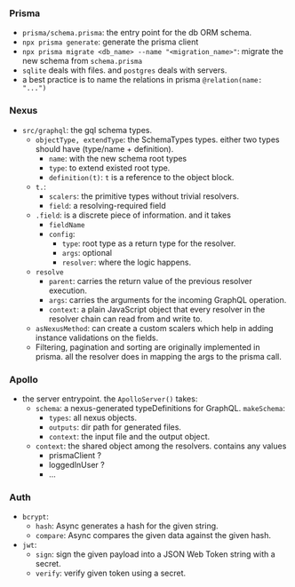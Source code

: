 
### Prisma

- `prisma/schema.prisma`: the entry point for the db ORM schema.
- `npx prisma generate`: generate the prisma client
- `npx prisma migrate <db_name> --name "<migration_name>"`: migrate the new schema from `schema.prisma`
- `sqlite` deals with files. and `postgres` deals with servers.
- a best practice is to name the relations in prisma `@relation(name: "...")`

### Nexus

- `src/graphql`: the gql schema types.
  - `objectType, extendType`: the SchemaTypes types. either two types should have (type/name + definition).
    - `name`: with the new schema root types
    - `type`: to extend existed root type.
    - `definition(t)`: `t` is a reference to the object block.
  - `t.`:
    - `scalers`: the primitive types without trivial resolvers.
    - `field`: a resolving-required field
  - `.field`: is a discrete piece of information. and it takes
    - `fieldName`
    - `config`:
      - `type`: root type as a return type for the resolver.
      - `args`: optional
      - `resolver`: where the logic happens.
  - `resolve`
    - `parent`: carries the return value of the previous resolver execution.
    - `args`: carries the arguments for the incoming GraphQL operation.
    - `context`: a plain JavaScript object that every resolver in the resolver chain can read from and write to.
  - `asNexusMethod`: can create a custom scalers which help in adding instance validations on the fields.
  - Filtering, pagination and sorting are originally implemented in prisma. all the resolver does in mapping the args to the prisma call.
### Apollo

- the server entrypoint. the `ApolloServer()` takes:
  - `schema`: a nexus-generated typeDefinitions for GraphQL. `makeSchema`:
    - `types`: all nexus objects.
    - `outputs`: dir path for generated files.
    - `context`: the input file and the output object.
  - `context`: the shared object among the resolvers. contains any values
    - prismaClient ?
    - loggedInUser ?
    - ...

### Auth

- `bcrypt`:
  - `hash`: Async generates a hash for the given string.
  - `compare`: Async compares the given data against the given hash.
- `jwt`:
  - `sign`: sign the given payload into a JSON Web Token string with a secret.
  - `verify`: verify given token using a secret.

